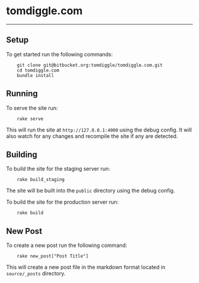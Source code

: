 # tomdiggle.com
---------------

## Setup
To get started run the following commands:

```
	git clone git@bitbucket.org:tomdiggle/tomdiggle.com.git
	cd tomdiggle.com
	bundle install
```

## Running
To serve the site run:

```
	rake serve
```

This will run the site at `http://127.0.0.1:4000` using the debug config. It will also watch for any changes and recompile the site if any are detected.

## Building
To build the site for the staging server run:

```
	rake build_staging
```

The site will be built into the `public` directory using the debug config.

To build the site for the production server run:

```
	rake build
```

## New Post
To create a new post run the following command:

```
	rake new_post["Post Title"]
```

This will create a new post file in the markdown format located in `source/_posts` directory.